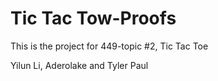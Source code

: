 # Tic Tac Tow-Proofs

This is the project for 449-topic #2, Tic Tac Toe

Yilun Li, Aderolake and Tyler Paul
